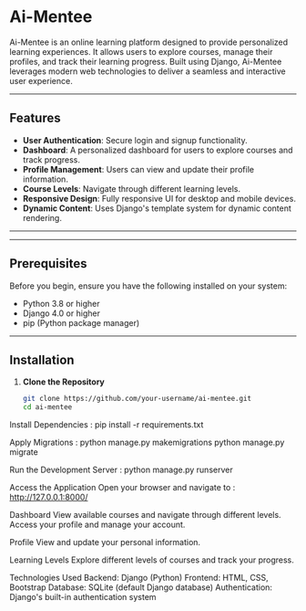 # Ai-Mentee

Ai-Mentee is an online learning platform designed to provide personalized learning experiences. It allows users to explore courses, manage their profiles, and track their learning progress. Built using Django, Ai-Mentee leverages modern web technologies to deliver a seamless and interactive user experience.

---

## Features

- **User Authentication**: Secure login and signup functionality.
- **Dashboard**: A personalized dashboard for users to explore courses and track progress.
- **Profile Management**: Users can view and update their profile information.
- **Course Levels**: Navigate through different learning levels.
- **Responsive Design**: Fully responsive UI for desktop and mobile devices.
- **Dynamic Content**: Uses Django's template system for dynamic content rendering.

---


---

## Prerequisites

Before you begin, ensure you have the following installed on your system:
- Python 3.8 or higher
- Django 4.0 or higher
- pip (Python package manager)

---

## Installation

1. **Clone the Repository**
   ```bash
   git clone https://github.com/your-username/ai-mentee.git
   cd ai-mentee

Install Dependencies :
pip install -r requirements.txt

Apply Migrations :
python manage.py makemigrations
python manage.py migrate

Run the Development Server :
python manage.py runserver

Access the Application Open your browser and navigate to :
http://127.0.0.1:8000/




Dashboard
View available courses and navigate through different levels.
Access your profile and manage your account.

Profile
View and update your personal information.

Learning Levels
Explore different levels of courses and track your progress.

Technologies Used
Backend: Django (Python)
Frontend: HTML, CSS, Bootstrap
Database: SQLite (default Django database)
Authentication: Django's built-in authentication system
